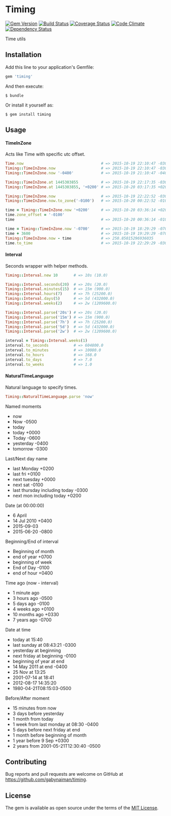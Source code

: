 # Timing

[![Gem Version](https://badge.fury.io/rb/timing.svg)](https://rubygems.org/gems/timing)
[![Build Status](https://travis-ci.org/gabynaiman/timing.svg?branch=master)](https://travis-ci.org/gabynaiman/timing)
[![Coverage Status](https://coveralls.io/repos/gabynaiman/timing/badge.svg?branch=master)](https://coveralls.io/r/gabynaiman/timing?branch=master)
[![Code Climate](https://codeclimate.com/github/gabynaiman/timing.svg)](https://codeclimate.com/github/gabynaiman/timing)
[![Dependency Status](https://gemnasium.com/gabynaiman/timing.svg)](https://gemnasium.com/gabynaiman/timing)

Time utils

## Installation

Add this line to your application's Gemfile:

```ruby
gem 'timing'
```

And then execute:

    $ bundle

Or install it yourself as:

    $ gem install timing

## Usage

#### TimeInZone

Acts like Time with specific utc offset.

```ruby
Time.now                                  # => 2015-10-19 22:10:47 -0300
Timing::TimeInZone.now                    # => 2015-10-19 22:10:47 -0300
Timing::TimeInZone.now '-0400'            # => 2015-10-19 21:10:47 -0400

Timing::TimeInZone.at 1445303855          # => 2015-10-19 22:17:35 -0300
Timing::TimeInZone.at 1445303855, '+0200' # => 2015-10-20 03:17:35 +0200

Timing::TimeInZone.now                    # => 2015-10-19 22:22:52 -0300
Timing::TimeInZone.now.to_zone('-0100')   # => 2015-10-20 00:22:52 -0100

time = Timing::TimeInZone.now '+0200'     # => 2015-10-20 03:36:14 +0200
time.zone_offset = '-0100'
time                                      # => 2015-10-20 00:36:14 -0100

time = Timing::TimeInZone.now '-0700'     # => 2015-10-19 18:29:29 -0700
time + 3600                               # => 2015-10-19 19:29:29 -0700
Timing::TimeInZone.now - time             # => 250.85015296936035
time.to_time                              # => 2015-10-19 22:29:29 -0300
```


#### Interval

Seconds wrapper with helper methods.

```ruby
Timing::Interval.new 10       # => 10s (10.0)

Timing::Interval.seconds(20)  # => 20s (20.0)
Timing::Interval.minutes(15)  # => 15m (900.0)
Timing::Interval.hours(7)     # => 7h (25200.0)
Timing::Interval.days(5)      # => 5d (432000.0)
Timing::Interval.weeks(2)     # => 2w (1209600.0)

Timing::Interval.parse('20s') # => 20s (20.0)
Timing::Interval.parse('15m') # => 15m (900.0)
Timing::Interval.parse('7h')  # => 7h (25200.0)
Timing::Interval.parse('5d')  # => 5d (432000.0)
Timing::Interval.parse('2w')  # => 2w (1209600.0)

interval = Timing::Interval.weeks(1)
interval.to_seconds           # => 604800.0
interval.to_minutes           # => 10080.0
interval.to_hours             # => 168.0
interval.to_days              # => 7.0
interval.to_weeks             # => 1.0
```


#### NaturalTimeLanguage

Natural language to specify times.

```ruby
Timing::NaturalTimeLanguage.parse 'now'
```

Named moments
- now
- Now -0500
- today
- today +0000
- Today -0600
- yesterday -0400
- tomorrow -0300

Last/Next day name
- last Monday +0200
- last fri +0100
- next tuesday +0000
- next sat -0100
- last thursday including today -0300
- next mon including today +0200

Date (at 00:00:00)
- 6 April
- 14 Jul 2010 +0400
- 2015-09-03
- 2015-06-20 -0800
    
Beginning/End of interval
- Beginning of month
- end of year +0700
- beginning of week
- End of Day -0100
- end of hour +0400

Time ago (now - interval)
- 1 minute ago
- 3 hours ago -0500
- 5 days ago -0100
- 4 weeks ago +0100
- 10 months ago +0330
- 7 years ago -0700

Date at time
- today at 15:40
- last sunday at 08:43:21 -0300
- yesterday at beginning
- next friday at beginning -0100
- beginning of year at end
- 14 May 2011 at end -0400
- 25 Nov at 13:25
- 2001-07-14 at 18:41
- 2012-08-17 14:35:20
- 1980-04-21T08:15:03-0500

Before/After moment
- 15 minutes from now
- 3 days before yesterday
- 1 month from today
- 1 week from last monday at 08:30 -0400
- 5 days before next friday at end
- 1 month before beginning of month
- 1 year before 9 Sep +0300
- 2 years from 2001-05-21T12:30:40 -0500

## Contributing

Bug reports and pull requests are welcome on GitHub at https://github.com/gabynaiman/timing.


## License

The gem is available as open source under the terms of the [MIT License](http://opensource.org/licenses/MIT).

